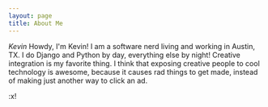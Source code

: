 ```yaml
---
layout: page
title: About Me
---
```

<i class="my_face">Kevin</i> 
Howdy, I'm Kevin!  I am a software nerd living and working in Austin, TX.  I do Django and Python by day, everything else by night!  Creative integration is my favorite thing.  I think that exposing creative people to cool technology is awesome, because it causes rad things to get made, instead of making just another way to click an ad.   

:x!
